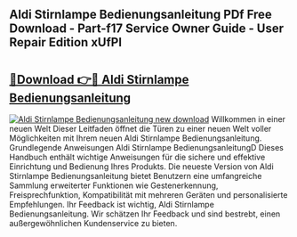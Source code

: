 ## Aldi Stirnlampe Bedienungsanleitung PDf Free Download - Part-f17 Service Owner Guide - User Repair Edition xUfPl

# <h2><a href="http://df5vlgr.blite.top/?on=Aldi+Stirnlampe+Bedienungsanleitung">🔗Download 👉🔴 Aldi Stirnlampe Bedienungsanleitung</a></h2>

[![Aldi Stirnlampe Bedienungsanleitung new download](https://i.imgur.com/lujVjoI.png)](http://df5vlgr.blite.top/?on=Aldi+Stirnlampe+Bedienungsanleitung)
Willkommen in einer neuen Welt Dieser Leitfaden öffnet die Türen zu einer neuen Welt voller Möglichkeiten mit Ihrem neuen Aldi Stirnlampe Bedienungsanleitung. Grundlegende Anweisungen Aldi Stirnlampe BedienungsanleitungD Dieses Handbuch enthält wichtige Anweisungen für die sichere und effektive Einrichtung und Bedienung Ihres Produkts. Die neueste Version von Aldi Stirnlampe Bedienungsanleitung bietet Benutzern eine umfangreiche Sammlung erweiterter Funktionen wie Gestenerkennung, Freisprechfunktion, Kompatibilität mit mehreren Geräten und personalisierte Empfehlungen. Ihr Feedback ist wichtig, Aldi Stirnlampe Bedienungsanleitung. Wir schätzen Ihr Feedback und sind bestrebt, einen außergewöhnlichen Kundenservice zu bieten.
